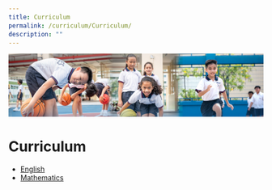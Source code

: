 ```yaml
---
title: Curriculum
permalink: /curriculum/Curriculum/
description: ""
---
```

![](/images/Our%20Learning%20Experiences.jpg)

Curriculum
==========

*   [English](/curriculum/English/)
*   [Mathematics](/curriculum/Mathematics/)